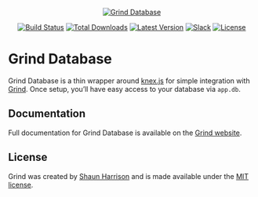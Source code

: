 <p align="center"><a href="https://grind.rocks"><img src="https://assets.grind.rocks/docs/img/grind-db.svg" alt="Grind Database" /></a></p>

<p align="center">
<a href="https://github.com/grindjs/grindjs/actions?query=workflow%3Adb"><img src="https://github.com/grindjs/grindjs/workflows/db/badge.svg" alt="Build Status"></a>
<a href="https://www.npmjs.com/package/grind-db"><img src="https://img.shields.io/npm/dt/grind-db.svg" alt="Total Downloads"></a>
<a href="https://www.npmjs.com/package/grind-db"><img src="https://img.shields.io/npm/v/grind-db.svg" alt="Latest Version"></a>
<a href="https://chat.grind.rocks/"><img src="https://chat.grind.rocks/badge.svg" alt="Slack"></a>
<a href="https://www.npmjs.com/package/grind-db"><img src="https://img.shields.io/npm/l/grind-db.svg" alt="License"></a>
</p>

# Grind Database

Grind Database is a thin wrapper around [knex.js](http://knexjs.org/) for simple integration with [Grind](https://github.com/grindjs/framework). Once setup, you’ll have easy access to your database via `app.db`.

## Documentation

Full documentation for Grind Database is available on the [Grind website](https://grind.rocks/docs/guides/database).

## License

Grind was created by [Shaun Harrison](https://github.com/shnhrrsn) and is made available under the [MIT license](LICENSE).
